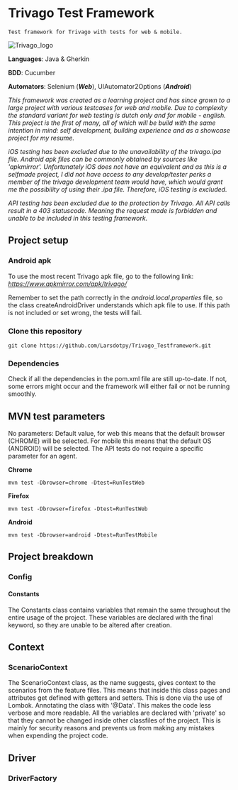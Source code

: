 # Trivago Test Framework
`Test framework for Trivago with tests for web & mobile.`

![Trivago_logo](https://1000logos.net/wp-content/uploads/2020/09/Trivago-logo.png)

**Languages**: Java & Gherkin

**BDD**: Cucumber

**Automators**: Selenium (***Web***), UIAutomator2Options (***Android***)

*This framework was created as a learning project and has since grown to a large project with various testcases for web and mobile. Due to complexity the standard variant for web testing is dutch only and for mobile - english. This project is the first of many, all of which will be build with the same intention in mind: self development, building experience and as a showcase project for my resume.*

*iOS testing has been excluded due to the unavailability of the trivago.ipa file. Android apk files can be commonly obtained by sources like 'apkmirror'. Unfortunately iOS does not have an equivalent and as this is a selfmade project, I did not have access to any develop/tester perks a member of the trivago development team would have, which would grant me the possibility of using their .ipa file. Therefore, iOS testing is excluded.*

*API testing has been excluded due to the protection by Trivago. All API calls result in a 403 statuscode. Meaning the request made is forbidden and unable to be included in this testing framework.*


## Project setup

### Android apk
To use the most recent Trivago apk file, go to the following link: *https://www.apkmirror.com/apk/trivago/* 

Remember to set the path correctly in the *android.local.properties* file, so the class createAndroidDriver understands which apk file to use. If this path is not included or set wrong, the tests will fail. 

### Clone this repository
```
git clone https://github.com/Larsdotpy/Trivago_Testframework.git
```
### Dependencies
Check if all the dependencies in the pom.xml file are still up-to-date. If not, some errors might occur and the framework will either fail or not be running smoothly.

## MVN test parameters
No parameters: Default value, for web this means that the default browser (CHROME) will be selected. For mobile this means that the default OS (ANDROID) will be selected. The API tests do not require a specific parameter for an agent. 

**Chrome**
```
mvn test -Dbrowser=chrome -Dtest=RunTestWeb
```
**Firefox**
```
mvn test -Dbrowser=firefox -Dtest=RunTestWeb
```
**Android**
```
mvn test -Dbrowser=android -Dtest=RunTestMobile
```

## Project breakdown

### Config

#### Constants
The Constants class contains variables that remain the same throughout the entire usage of the project. These variables are declared with the final keyword, so they are unable to be altered after creation. 

## Context

### ScenarioContext
The ScenarioContext class, as the name suggests, gives context to the scenarios from the feature files. This means that inside this class pages and attributes get defined with getters and setters. This is done via the use of Lombok. Annotating the class with '@Data'. This makes the code less verbose and more readable. All the variables are declared with 'private' so that they cannot be changed inside other classfiles of the project. This is mainly for security reasons and prevents us from making any mistakes when expending the project code.

## Driver

### DriverFactory



